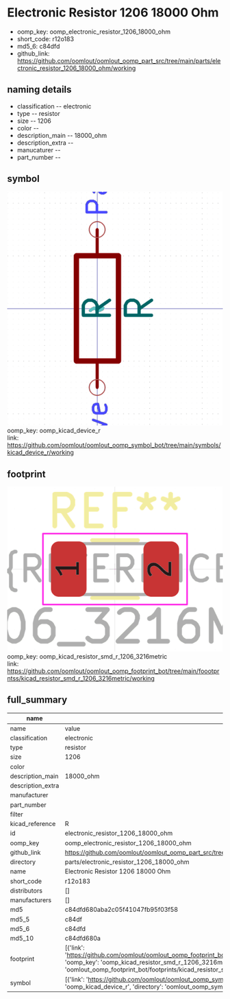 # Electronic Resistor 1206 18000 Ohm

  
* oomp_key: oomp_electronic_resistor_1206_18000_ohm 
* short_code: r12o183
* md5_6: c84dfd  
* github_link: https://github.com/oomlout/oomlout_oomp_part_src/tree/main/parts/electronic_resistor_1206_18000_ohm/working  
## naming details
* classification -- electronic
* type -- resistor
* size -- 1206
* color -- 
* description_main -- 18000_ohm
* description_extra -- 
* manucaturer -- 
* part_number -- 



## symbol

![](symbol/0/working/working_600.png)  
oomp_key: oomp_kicad_device_r  
link: https://github.com/oomlout/oomlout_oomp_symbol_bot/tree/main/symbols/kicad_device_r/working  

## footprint

![](footprint/0/working/working_600.png)  
oomp_key: oomp_kicad_resistor_smd_r_1206_3216metric  
link: https://github.com/oomlout/oomlout_oomp_footprint_bot/tree/main/foootprntss/kicad_resistor_smd_r_1206_3216metric/working  

## full_summary
| name | value | 
| --- | --- | 
| name | value | 
| classification | electronic | 
| type | resistor | 
| size | 1206 | 
| color |  | 
| description_main | 18000_ohm | 
| description_extra |  | 
| manufacturer |  | 
| part_number |  | 
| filter |  | 
| kicad_reference | R | 
| id | electronic_resistor_1206_18000_ohm | 
| oomp_key | oomp_electronic_resistor_1206_18000_ohm | 
| github_link | https://github.com/oomlout/oomlout_oomp_part_src/tree/main/parts/electronic_resistor_1206_18000_ohm/working | 
| directory | parts/electronic_resistor_1206_18000_ohm | 
| name | Electronic Resistor 1206 18000 Ohm | 
| short_code | r12o183 | 
| distributors | [] | 
| manufacturers | [] | 
| md5 | c84dfd680aba2c05f41047fb95f03f58 | 
| md5_5 | c84df | 
| md5_6 | c84dfd | 
| md5_10 | c84dfd680a | 
| footprint | [{'link': 'https://github.com/oomlout/oomlout_oomp_footprint_bot/tree/main/foootprntss/kicad_resistor_smd_r_1206_3216metric', 'oomp_key': 'oomp_kicad_resistor_smd_r_1206_3216metric', 'directory': 'oomlout_oomp_footprint_bot/footprints/kicad_resistor_smd_r_1206_3216metric//working/working.kicad_mod'}] | 
| symbol | [{'link': 'https://github.com/oomlout/oomlout_oomp_symbol_bot/tree/main/symbols/kicad_device_r', 'oomp_key': 'oomp_kicad_device_r', 'directory': 'oomlout_oomp_symbol_bot/symbols/kicad_device_r//working/working.kicad_sym'}] | 
